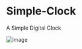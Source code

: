 # Simple-Clock

A Simple Digital Clock

![image](https://user-images.githubusercontent.com/81107456/219961602-b2d3941d-1bcc-42a1-bf7a-158365bd6e3b.png)

